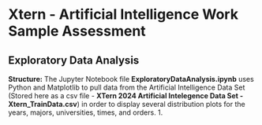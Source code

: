 # Xtern - Artificial Intelligence Work Sample Assessment 
## Exploratory Data Analysis
**Structure:** The Jupyter Notebook file **ExploratoryDataAnalysis.ipynb** uses Python and Matplotlib to pull data from the Artificial Intelligence Data Set (Stored here as a csv file - **XTern 2024 Artificial Intelegence Data Set - Xtern_TrainData.csv**) in order to display several distribution plots for the years, majors, universities, times, and orders. 
1. 